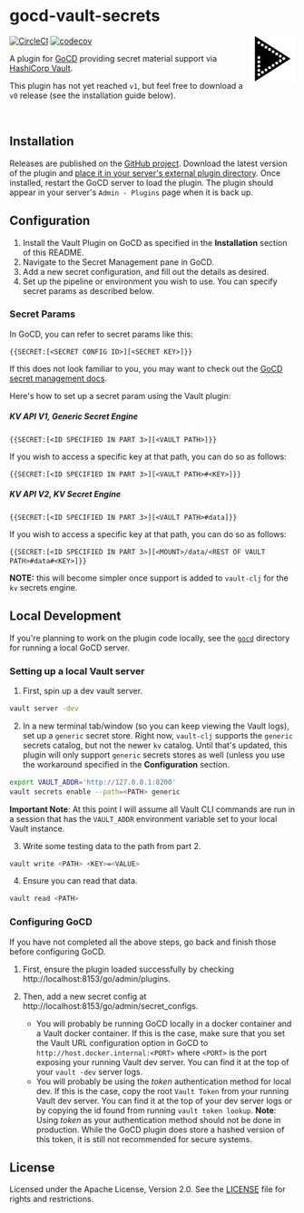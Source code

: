 gocd-vault-secrets
==================

<img height="80" width="80" align="right" src="resources/amperity/gocd/secret/vault/logo.svg"/>

[![CircleCI](https://circleci.com/gh/amperity/gocd-vault-secrets.svg?style=shield&circle-token=b9256c6d46160ab045b44cdfe5add3954dd0cbf2)](https://circleci.com/gh/amperity/gocd-vault-secrets)
[![codecov](https://codecov.io/gh/amperity/gocd-vault-secrets/branch/master/graph/badge.svg)](https://codecov.io/gh/amperity/gocd-vault-secrets)

A plugin for [GoCD](https://www.gocd.org/) providing secret material support via
[HashiCorp Vault](https://www.vaultproject.io/).

This plugin has not yet reached `v1`, but feel free to download a `v0` release (see the installation guide below).


<br/>


## Installation

Releases are published on the [GitHub project](https://github.com/amperity/gocd-vault-secrets/releases).
Download the latest version of the plugin and
[place it in your server's external plugin directory](https://docs.gocd.org/current/extension_points/plugin_user_guide.html).
Once installed, restart the GoCD server to load the plugin. The plugin should
appear in your server's `Admin - Plugins` page when it is back up.


## Configuration

1. Install the Vault Plugin on GoCD as specified in the **Installation** section of this README.
2. Navigate to the Secret Management pane in GoCD.
3. Add a new secret configuration, and fill out the details as desired.
4. Set up the pipeline or environment you wish to use. You can specify secret params as described below.

### Secret Params
In GoCD, you can refer to secret params like this:
```
{{SECRET:[<SECRET CONFIG ID>][<SECRET KEY>]}}
```

If this does not look familiar to you, you may want to check out the [GoCD secret management docs](https://docs.gocd.org/current/configuration/secrets_management.html).

Here's how to set up a secret param using the Vault plugin:

##### KV API V1, Generic Secret Engine
```
{{SECRET:[<ID SPECIFIED IN PART 3>][<VAULT PATH>]}}
```
If you wish to access a specific key at that path, you can do so as follows:
```
{{SECRET:[<ID SPECIFIED IN PART 3>][<VAULT PATH>#<KEY>]}}
```

##### KV API V2, KV Secret Engine
```
{{SECRET:[<ID SPECIFIED IN PART 3>][<VAULT PATH>#data]}}
```
If you wish to access a specific key at that path, you can do so as follows:
```
{{SECRET:[<ID SPECIFIED IN PART 3>][<MOUNT>/data/<REST OF VAULT PATH>#data#<KEY>]}}
```

**NOTE:** this will become simpler once support is added to `vault-clj` for the `kv` secrets engine.

## Local Development

If you're planning to work on the plugin code locally, see the [`gocd`](gocd)
directory for running a local GoCD server.

### Setting up a local Vault server

1. First, spin up a dev vault server.
```bash
vault server -dev
```

2. In a new terminal tab/window (so you can keep viewing the Vault logs), set up a `generic` secret store.
Right now, `vault-clj` supports the `generic` secrets catalog, but not the newer `kv` catalog. Until that's updated,
this plugin will only support `generic` secrets stores as well (unless you use the workaround specified in the **Configuration** section.
```bash
export VAULT_ADDR='http://127.0.0.1:8200'
vault secrets enable --path=<PATH> generic
```

**Important Note**: At this point I will assume all Vault CLI commands are run in a session that has the `VAULT_ADDR` environment variable set to your local Vault instance.

3. Write some testing data to the path from part 2.
```bash
vault write <PATH> <KEY>=<VALUE>
```

4. Ensure you can read that data.
```bash
vault read <PATH>
```

### Configuring GoCD

If you have not completed all the above steps, go back and finish those before configuring GoCD.

1. First, ensure the plugin loaded successfully by checking http://localhost:8153/go/admin/plugins.

2. Then, add a new secret config at http://localhost:8153/go/admin/secret_configs.
    - You will probably be running GoCD locally in a docker container and a Vault docker container. If this is the case, make sure that you set the
    Vault URL configuration option in GoCD to `http://host.docker.internal:<PORT>` where `<PORT>` is the port exposing your running Vault dev server.
    You can find it at the top of your `vault -dev` server logs.
	- You will probably be using the *token* authentication method for local dev.
	If this is the case, copy the root `Vault Token` from your running Vault dev server. You can find it at the top of your dev server logs or by copying the id found from running `vault token lookup`.
	**Note**: Using *token* as your authentication method should not be done in production. While the GoCD plugin does store a hashed version of this token, it is still not recommended for secure systems.


## License

Licensed under the Apache License, Version 2.0. See the [LICENSE](LICENSE) file
for rights and restrictions.
